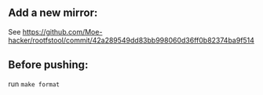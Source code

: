 ## Add a new mirror:
See https://github.com/Moe-hacker/rootfstool/commit/42a289549dd83bb998060d36ff0b82374ba9f514
## Before pushing:
run `make format`